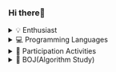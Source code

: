 ### Hi there👋
<details>
  <summary>💡 Enthusiast</summary>  

  ![FE](https://img.shields.io/badge/FrontEndDevelopment-enthusiast-blue.svg?&style=for-the-badge&logo=front-end-development&logoColor=white)
  ![AR](https://img.shields.io/badge/AugmentedReality-enthusiast-blue.svg?&style=for-the-badge&logo=augmented-reality&logoColor=white)
  ![AI](https://img.shields.io/badge/ArtificialIntelligence-enthusiast-blue.svg?&style=for-the-badge&logo=artificial-intelligence&logoColor=white)
</details>
  
<details>
  <summary>💻 Programming Languages</summary>

  ![Python](https://img.shields.io/badge/Python-3776AB.svg?style=for-the-badge&logo=python&logoColor=white) ![C#](https://img.shields.io/badge/C%23-239120.svg?style=for-the-badge&logo=c-sharp&logoColor=white) ![JavaScript](https://img.shields.io/badge/JavaScript-F7DF1E.svg?style=for-the-badge&logo=javascript&logoColor=black)  
</details>

<details>
  <summary>🌟 Participation Activities</summary>
  
  -프로그래머스 인공지능 데브코스 4기(2022-09-19 ~ 2023-02-17)  
  -LG AImers 3기(2023.07.01 ~ 2023.08.28)  
  -스마일게이트멤버십AI 3기(2023-07-14 ~ 2023-11-10)    
  

</details>

<details>
  <summary>🧶 BOJ(Algorithm Study) </summary>
  [![Solved.ac Profile](http://mazassumnida.wtf/api/v2/generate_badge?boj=svolts)](https://solved.ac/svolts/)

  

</details>
